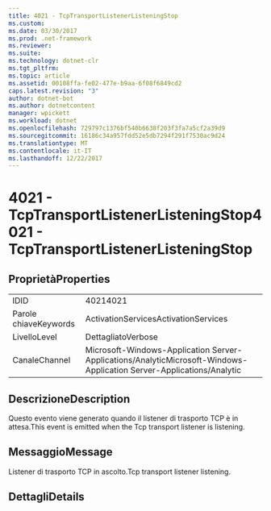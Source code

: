 ```yaml
---
title: 4021 - TcpTransportListenerListeningStop
ms.custom: 
ms.date: 03/30/2017
ms.prod: .net-framework
ms.reviewer: 
ms.suite: 
ms.technology: dotnet-clr
ms.tgt_pltfrm: 
ms.topic: article
ms.assetid: 00108ffa-fe02-477e-b9aa-6f08f6849cd2
caps.latest.revision: "3"
author: dotnet-bot
ms.author: dotnetcontent
manager: wpickett
ms.workload: dotnet
ms.openlocfilehash: 729797c1376bf540b6638f203f3fa7a5cf2a39d9
ms.sourcegitcommit: 16186c34a957fdd52e5db7294f291f7530ac9d24
ms.translationtype: MT
ms.contentlocale: it-IT
ms.lasthandoff: 12/22/2017
---
```

# <a name="4021---tcptransportlistenerlisteningstop"></a><span data-ttu-id="2346a-102">4021 - TcpTransportListenerListeningStop</span><span class="sxs-lookup"><span data-stu-id="2346a-102">4021 - TcpTransportListenerListeningStop</span></span>
## <a name="properties"></a><span data-ttu-id="2346a-103">Proprietà</span><span class="sxs-lookup"><span data-stu-id="2346a-103">Properties</span></span>  
  
|||  
|-|-|  
|<span data-ttu-id="2346a-104">ID</span><span class="sxs-lookup"><span data-stu-id="2346a-104">ID</span></span>|<span data-ttu-id="2346a-105">4021</span><span class="sxs-lookup"><span data-stu-id="2346a-105">4021</span></span>|  
|<span data-ttu-id="2346a-106">Parole chiave</span><span class="sxs-lookup"><span data-stu-id="2346a-106">Keywords</span></span>|<span data-ttu-id="2346a-107">ActivationServices</span><span class="sxs-lookup"><span data-stu-id="2346a-107">ActivationServices</span></span>|  
|<span data-ttu-id="2346a-108">Livello</span><span class="sxs-lookup"><span data-stu-id="2346a-108">Level</span></span>|<span data-ttu-id="2346a-109">Dettagliato</span><span class="sxs-lookup"><span data-stu-id="2346a-109">Verbose</span></span>|  
|<span data-ttu-id="2346a-110">Canale</span><span class="sxs-lookup"><span data-stu-id="2346a-110">Channel</span></span>|<span data-ttu-id="2346a-111">Microsoft-Windows-Application Server-Applications/Analytic</span><span class="sxs-lookup"><span data-stu-id="2346a-111">Microsoft-Windows-Application Server-Applications/Analytic</span></span>|  
  
## <a name="description"></a><span data-ttu-id="2346a-112">Descrizione</span><span class="sxs-lookup"><span data-stu-id="2346a-112">Description</span></span>  
 <span data-ttu-id="2346a-113">Questo evento viene generato quando il listener di trasporto TCP è in attesa.</span><span class="sxs-lookup"><span data-stu-id="2346a-113">This event is emitted when the Tcp transport listener is listening.</span></span>  
  
## <a name="message"></a><span data-ttu-id="2346a-114">Messaggio</span><span class="sxs-lookup"><span data-stu-id="2346a-114">Message</span></span>  
 <span data-ttu-id="2346a-115">Listener di trasporto TCP in ascolto.</span><span class="sxs-lookup"><span data-stu-id="2346a-115">Tcp transport listener listening.</span></span>  
  
## <a name="details"></a><span data-ttu-id="2346a-116">Dettagli</span><span class="sxs-lookup"><span data-stu-id="2346a-116">Details</span></span>
